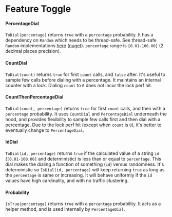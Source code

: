 # Feature Toggle

#### PercentageDial

`ToDial(percentage)` returns `true` with a `percentage` probability. It has a dependency on `Random` which needs to be thread-safe. See thread-safe `Random` implementations [here](https://github.com/rmandvikar/random2) ([nuget](https://www.nuget.org/packages/rm.Random2)). `percentage` range is `[0.01-100.00]` (2 decimal places precision).

#### CountDial

`ToDial(count)` returns `true` for first `count` calls, and `false` after. It's useful to sample few calls before dialing with a percentage. It maintains an internal counter with a lock. Dialing `count` to `0` does not incur the lock perf hit.

#### CountThenPercentageDial

`ToDial(count, percentage)` returns `true` for first `count` calls, and then with a `percentage` probability. It uses `CountDial` and `PercentageDial` underneath the hood, and provides flexibility to sample few calls first and then dial with a percentage. Due to the lock perf hit (except when `count` is `0`), it's better to eventually change to `PercentageDial`.

#### IdDial

`ToDial(id, percentage)` returns `true` if the calculated value of a string `id` (`[0.01-100.00]` and deterministic) is less than or equal to `percentage`. This dial makes the dialing a function of something (`id`) versus randomness. It's deterministic so `IsDial(id, percentage)` will keep returning `true` as long as the `percentage` is same or increasing. It will behave uniformly if the `id` values have high cardinality, and with no traffic clustering.

#### Probability

`IsTrue(percentage)` returns `true` with a `percentage` probability. It acts as a helper method, and is used internally by `PercentageDial`.

